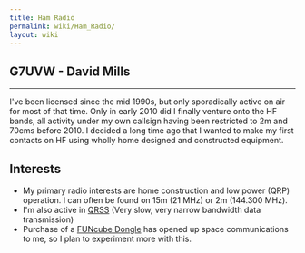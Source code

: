 ```yaml
---
title: Ham Radio
permalink: wiki/Ham_Radio/
layout: wiki
---
```


G7UVW - David Mills
-------------------

------------------------------------------------------------------------

I've been licensed since the mid 1990s, but only sporadically active on
air for most of that time. Only in early 2010 did I finally venture onto
the HF bands, all activity under my own callsign having been restricted
to 2m and 70cms before 2010. I decided a long time ago that I wanted to
make my first contacts on HF using wholly home designed and constructed
equipment.

Interests
---------

-   My primary radio interests are home construction and low power (QRP)
    operation. I can often be found on 15m (21 MHz) or 2m (144.300 MHz).
-   I'm also active in [QRSS](/wiki/Category%3AQRSS "wikilink") (Very slow,
    very narrow bandwidth data transmission)
-   Purchase of a [FUNcube Dongle](/wiki/Category%3AFuncube_Dongle "wikilink")
    has opened up space communications to me, so I plan to experiment
    more with this.

